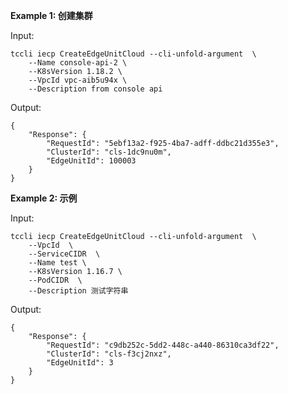 **Example 1: 创建集群**



Input: 

```
tccli iecp CreateEdgeUnitCloud --cli-unfold-argument  \
    --Name console-api-2 \
    --K8sVersion 1.18.2 \
    --VpcId vpc-aib5u94x \
    --Description from console api
```

Output: 
```
{
    "Response": {
        "RequestId": "5ebf13a2-f925-4ba7-adff-ddbc21d355e3",
        "ClusterId": "cls-1dc9nu0m",
        "EdgeUnitId": 100003
    }
}
```

**Example 2: 示例**



Input: 

```
tccli iecp CreateEdgeUnitCloud --cli-unfold-argument  \
    --VpcId  \
    --ServiceCIDR  \
    --Name test \
    --K8sVersion 1.16.7 \
    --PodCIDR  \
    --Description 测试字符串
```

Output: 
```
{
    "Response": {
        "RequestId": "c9db252c-5dd2-448c-a440-86310ca3df22",
        "ClusterId": "cls-f3cj2nxz",
        "EdgeUnitId": 3
    }
}
```

